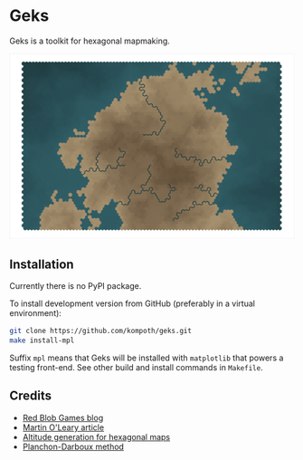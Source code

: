 # Geks

Geks is a toolkit for hexagonal mapmaking. 

<p align="center">
    <img src="https://raw.githubusercontent.com/kompoth/geks/main/img/example.png" width="600">
</p>

## Installation

Currently there is no PyPI package.

To install development version from GitHub (preferably in a virtual environment):
```bash
git clone https://github.com/kompoth/geks.git
make install-mpl
```
Suffix `mpl` means that Geks will be installed with `matplotlib` that powers a
testing front-end. See other build and install commands in `Makefile`.

## Credits

- [Red Blob Games blog](https://www.redblobgames.com/)
- [Martin O'Leary article](https://mewo2.com/notes/terrain/)
- [Altitude generation for hexagonal maps](https://github.com/generesque/hexmap)
- [Planchon-Darboux method](https://www.researchgate.net/publication/240407597_A_fast_simple_and_versatile_algorithm_to_fill_the_depressions_of_digital_elevation_models)
